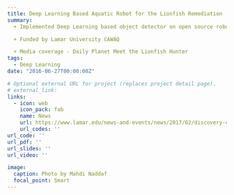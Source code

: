 ```yaml
---
title: Deep Learning Based Aquatic Robot for the Lionfish Remediation
summary: 
  + Implemented Deep Learning based object detector on open source robot OpenROV to detect invasive species

  + Funded by Lamar University CAWAQ

  + Media coverage - Daily Planet Meet the Lionfish Hunter
tags:
  - Deep Learning
date: "2016-06-27T00:00:00Z"

# Optional external URL for project (replaces project detail page).
# external_link: 
links:
  - icon: web
    icon_pack: fab
    name: News
    url: https://www.lamar.edu/news-and-events/news/2017/02/discovery-channel-captures-lionfish-project.html
    url_codes: ''
url_code: ''
url_pdf: ''
url_slides: ''
url_video: ''

image:
  caption: Photo by Mahdi Naddaf
  focal_point: Smart
---
```


